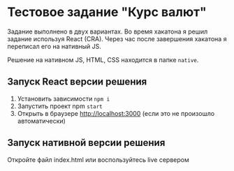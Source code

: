# Тестовое задание "Курс валют"

Задание выполнено в двух вариантах. Во время хакатона я решил задание используя React (CRA). Через час после завершения хакатона я переписал его на нативный JS.

Решение на нативном JS, HTML, CSS находится в папке `native`.

## Запуск React версии решения

1. Установить зависимости `npm i`
2. Запустить проект npm `start`
3. Открыть в браузере [http://localhost:3000](http://localhost:3000) (если это не произошло автоматически)

## Запуск нативной версии решения

Откройте файл index.html или воспользуйтесь live сервером
